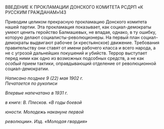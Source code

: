 ВВЕДЕНИЕ К ПРОКЛАМАЦИИ ДОНСКОГО КОМИТЕТА РСДРП «К РУССКИМ ГРАЖДАНАМ»143

Приводим целиком прекрасную прокламацию Донского комитета нашей партии. Эта прокламация показывает, как социал-демократы умеют ценить геройство Балмашевых, не впадая, однако, в ту ошибку, которую делают социалисты-революционеры. На пер­вый план социал-демократы выдвигают рабочее (и крестьянское) движение. Требова­ния правительству они ставят от имени рабочего класса и всего народа, а не с угрозой дальнейших покушений и убийств. Террор выступает перед ними как одно из возмож­ных подсобных средств, а не как _особый_ прием тактики, оправдывающий отделение от революционной социал-демократии.

_Написано позднее 9 (22) мая 1902 г.                                                    Печатается по рукописи_

_Впервые напечатано в 1931 г._

_в книге: В. Плесков. «В годы боевой_

_юности. Молодежь накануне первой_

_революции». Изд. «Молодая гвардия»_